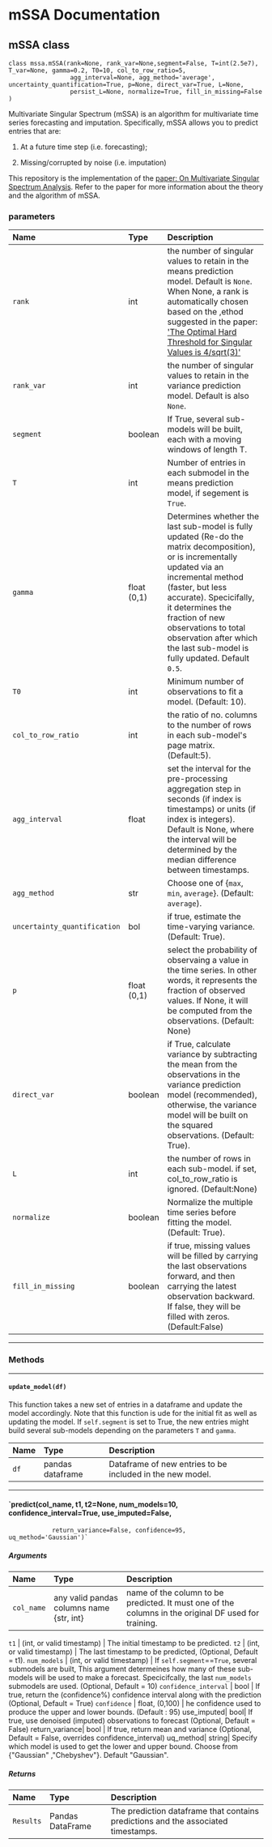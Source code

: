 # mSSA Documentation 

## mSSA class

```
class mssa.mSSA(rank=None, rank_var=None,segment=False, T=int(2.5e7), T_var=None, gamma=0.2, T0=10, col_to_row_ratio=5,
                 agg_interval=None, agg_method='average', uncertainty_quantification=True, p=None, direct_var=True, L=None,
                 persist_L=None, normalize=True, fill_in_missing=False  )
```

Multivariate Singular Spectrum (mSSA) is an algorithm for multivariate time series forecasting and imputation. Specifically, mSSA allows you to predict entries that are:

1. At a future time step (i.e. forecasting);

2. Missing/corrupted by noise (i.e. imputation)

This repository is the implementation of the [paper: On Multivariate Singular Spectrum Analysis](https://arxiv.org/abs/2006.13448). Refer to the paper for  more information about the theory and the algorithm of mSSA.  


 
### parameters

Name | Type| Description
:------------------ | :-------------|:------------- 
`rank`     |int | the number of singular values to retain in the means prediction model. Default is `None`. When None, a rank is automatically chosen based on the ,ethod suggested in the paper: ['The Optimal Hard Threshold for Singular Values is 4/sqrt(3)'](https://arxiv.org/abs/1305.5870)
`rank_var`     | int |the number of singular values to retain in the variance prediction model. Default is also `None`.
`segment`  | boolean | If True, several sub-models will be built, each with a moving windows of length T.
`T` | int| Number of entries in each submodel in the means prediction model, if segement is `True`.
`gamma`| float (0,1)| Determines whether the last sub-model is fully updated (Re-do the matrix decomposition), or is incrementally updated via an incremental method (faster, but less accurate). Specicifally, it determines the fraction of new observations to total observation after which the last sub-model is fully updated. Default `0.5`. 
`T0`| int | Minimum number of observations to fit a model. (Default: 10).
`col_to_row_ratio`| int | the ratio of no. columns to the number of rows in each sub-model's page matrix. (Default:5).
`agg_interval` |float| set the interval for the pre-processing aggregation step in seconds (if index is timestamps) or units (if index is integers). Default is None, where the interval will be determined by the median difference between timestamps.
`agg_method`| str | Choose one of {`max`, `min`, `average`}. (Default: `average`).
`uncertainty_quantification`| bol|  if true, estimate the time-varying variance.  (Default: True).
`p` | float (0,1) | select the probability of observaing a value in the time series. In other words, it represents the fraction of observed values. If None, it will be computed from the observations. (Default: None)
`direct_var`| boolean | if True, calculate variance by subtracting the mean from the observations in the variance prediction model (recommended), otherwise, the variance model will be built on the squared observations. (Default: True).
`L`|  int | the number of rows in each sub-model. if set, col_to_row_ratio is ignored. (Default:None)
`normalize`| boolean | Normalize the multiple time series before fitting the model. (Default: True).
`fill_in_missing` | boolean | if true, missing values will be filled by carrying the last observations forward, and then carrying the latest observation backward. If false, they will be filled with zeros. (Default:False)

---

 
### Methods
----
#### `update_model(df)`

This function takes a new set of entries in a dataframe and update the model accordingly. Note that this function is ude for the initial fit as well as updating the model. If `self.segment` is set to True, the new entries might build several sub-models  depending on the parameters `T` and `gamma`.    


Name | Type| Description
:------------ | :-------------|:------------- 
`df` |pandas dataframe |  Dataframe of new entries to be included in the new model. 



----

#### `predict(col_name, t1, t2=None, num_models=10, confidence_interval=True, use_imputed=False,
                return_variance=False, confidence=95, uq_method='Gaussian')`


##### Arguments
Name | Type| Description
:------------ | :-------------|:------------- 
`col_name` |any valid pandas columns name {str, int} |  name of the column to be predicted. It must one of the columns in the original  DF used for training.

`t1` | (int, or valid timestamp) |  The initial timestamp to be predicted.
`t2` | (int, or valid timestamp) |  The last timestamp to be predicted, (Optional, Default = t1).
`num_models` | (int, or valid timestamp) |  If `self.segment`==`True`, several submodels are built, This argument determeines how many of these sub-models will be used to make a forecast. Specicifcally, the last `num_models`  submodels are used. (Optional, Default = 10)
`confidence_interval` | bool |  If true, return the (confidence%) confidence interval along with the prediction (Optional, Default = True)
`confidence` | float, (0,100) | he confidence used to produce the upper and lower bounds. (Default : 95)
use_imputed| bool|  If true, use denoised (imputed) observations to forecast  (Optional, Default = False)
return_variance| bool | If true, return mean and variance  (Optional, Default = False, overrides confidence_interval)
uq_method| string| Specify which model is used to get the lower and upper bound. Choose from  {"Gaussian" ,"Chebyshev"}. Default "Gaussian".
        

##### Returns
Name | Type| Description
:------------ | :-------------|:------------- 
`Results` | Pandas DataFrame |  The prediction dataframe that contains predictions and the associated timestamps. 
